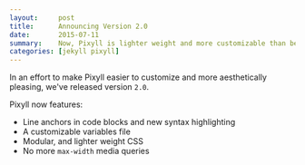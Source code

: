 ```yaml
---
layout:     post
title:      Announcing Version 2.0
date:       2015-07-11
summary:    Now, Pixyll is lighter weight and more customizable than before.
categories: [jekyll pixyll]
---
```


In an effort to make Pixyll easier to customize and more aesthetically pleasing, we've released version `2.0`.

Pixyll now features:

* Line anchors in code blocks and new syntax highlighting
* A customizable variables file
* Modular, and lighter weight CSS
* No more `max-width` media queries